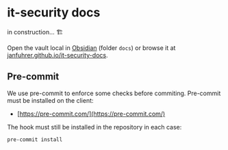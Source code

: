 # it-security docs

in construction... 🏗️

Open the vault local in [Obsidian](https://obsidian.md) (folder `docs`) or browse it at [janfuhrer.github.io/it-security-docs](https://janfuhrer.github.io/it-security-docs/).

## Pre-commit

We use pre-commit to enforce some checks before commiting. Pre-commit must be installed on the client:

* [https://pre-commit.com/](https://pre-commit.com/)

The hook must still be installed in the repository in each case:

```bash 
pre-commit install
```
